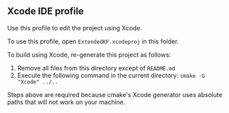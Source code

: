 ## Xcode IDE profile

Use this profile to edit the project using Xcode.

To use this profile, open `ExtendedKF.xcodeproj` in this folder.

To build using Xcode, re-generate this project as follows:

1. Remove all files from this directory except of `README.md`
2. Execute the following command in the current directory: `cmake -G "Xcode" ../..`

Steps above are required because cmake's Xcode generator uses absolute paths that will not work on your machine.
